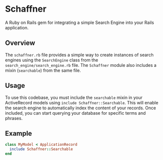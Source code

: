 # Schaffner

A Ruby on Rails gem for integrating a simple Search Engine into your Rails application.

## Overview

The `schaffner.rb` file provides a simple way to create instances of search engines using the `SearchEngine` class from the `search_engine/search_engine.rb` file. The `Schaffner` module also includes a mixin (`searchable`) from the same file.

## Usage

To use this codebase, you must include the `searchable` mixin in your ActiveRecord models using `include Schaffner::Searchable`. This will enable the search engine to automatically index the content of your records. Once included, you can start querying your database for specific terms and phrases.

## Example

```ruby
class MyModel < ApplicationRecord
  include Schaffner::Searchable
end
```

